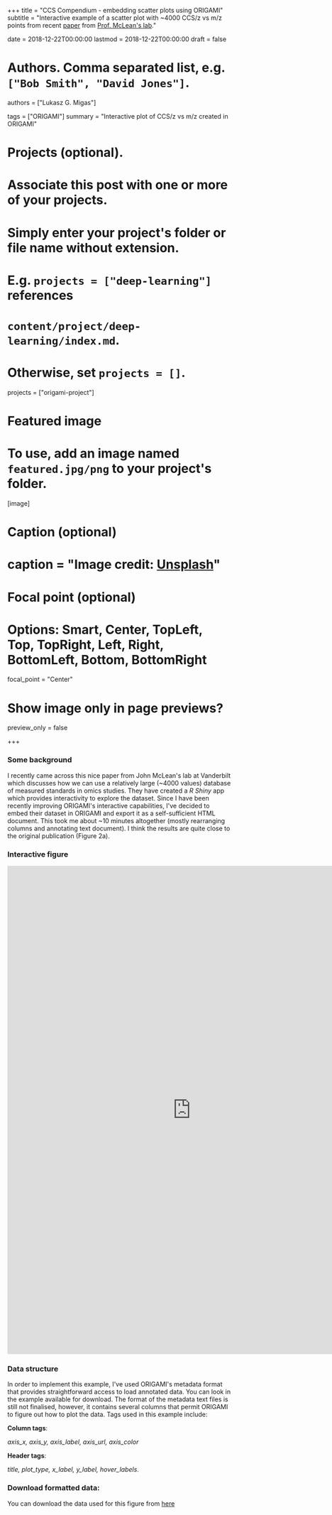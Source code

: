 +++
title = "CCS Compendium - embedding scatter plots using ORIGAMI"
subtitle = "Interactive example of a scatter plot with ~4000 CCS/z vs m/z points from recent [paper](https://pubs.rsc.org/en/content/articlepdf/2019/sc/c8sc04396e) from [Prof. McLean's lab](https://www.vanderbilt.edu/chemistry/faculty/mclean.php)."

date = 2018-12-22T00:00:00
lastmod = 2018-12-22T00:00:00
draft = false

# Authors. Comma separated list, e.g. `["Bob Smith", "David Jones"]`.
authors = ["Lukasz G. Migas"]

tags = ["ORIGAMI"]
summary = "Interactive plot of CCS/z vs m/z created in ORIGAMI"

# Projects (optional).
#   Associate this post with one or more of your projects.
#   Simply enter your project's folder or file name without extension.
#   E.g. `projects = ["deep-learning"]` references 
#   `content/project/deep-learning/index.md`.
#   Otherwise, set `projects = []`.
projects = ["origami-project"]

# Featured image
# To use, add an image named `featured.jpg/png` to your project's folder. 
[image]
  # Caption (optional)
  # caption = "Image credit: [**Unsplash**](https://unsplash.com/photos/CpkOjOcXdUY)"

  # Focal point (optional)
  # Options: Smart, Center, TopLeft, Top, TopRight, Left, Right, BottomLeft, Bottom, BottomRight
  focal_point = "Center"

  # Show image only in page previews?
  preview_only = false

+++
### Some background
I recently came across this nice paper from John McLean's lab at Vanderbilt which discusses how we can use a relatively large (~4000 values) database of measured standards in omics studies. They have created a *R Shiny* app which provides interactivity to explore the dataset. Since I have been recently improving ORIGAMI's interactive capabilities, I've decided to embed their dataset in ORIGAMI and export it as a self-sufficient HTML document. This took me about ~10 minutes altogether (mostly rearranging columns and annotating text document). I think the results are quite close to the original publication (Figure 2a). 

### Interactive figure

<iframe 
    width="825" 
    frameborder="0" 
    height="1100"
    src="https://lukasz-migas.com/assets/post-22-12-2018-ccs-compendium/CCS-Compendium.html"
    style="background: #FFFFFF;"
></iframe>

### Data structure
In order to implement this example, I've used ORIGAMI's metadata format that provides straightforward access to load annotated data. You can look in the example available for download. The format of the metadata text files is still not finalised, however, it contains several columns that permit ORIGAMI to figure out how to plot the data. Tags used in this example include:

**Column tags**:

*axis_x, axis_y, axis_label, axis_url, axis_color* 

**Header tags**: 

*title, plot_type, x_label, y_label, hover_labels*.

### Download formatted data:
You can download the data used for this figure from [here](https://lukasz-migas.com/assets/post-22-12-2018-ccs-compendium/ccs_compendium.txt.zip)
